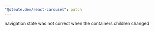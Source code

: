 ```yaml
---
"@steute.dev/react-carousel": patch
---
```


navigation state was not correct when the containers children changed
